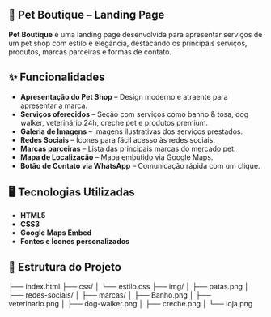 ## 🐾 Pet Boutique – Landing Page

**Pet Boutique** é uma landing page desenvolvida para apresentar serviços de um pet shop com estilo e elegância, destacando os principais serviços, produtos, marcas parceiras e formas de contato.

## ✨ Funcionalidades

- **Apresentação do Pet Shop** – Design moderno e atraente para apresentar a marca.  
- **Serviços oferecidos** – Seção com serviços como banho & tosa, dog walker, veterinário 24h, creche pet e produtos premium.  
- **Galeria de Imagens** – Imagens ilustrativas dos serviços prestados.  
- **Redes Sociais** – Ícones para fácil acesso às redes sociais.  
- **Marcas parceiras** – Lista das principais marcas do mercado pet.  
- **Mapa de Localização** – Mapa embutido via Google Maps.  
- **Botão de Contato via WhatsApp** – Comunicação rápida com um clique.

## 🖥️ Tecnologias Utilizadas

- **HTML5**  
- **CSS3**  
- **Google Maps Embed**  
- **Fontes e Ícones personalizados**

## 📂 Estrutura do Projeto
├── index.html
├── css/
│ └── estilo.css
├── img/
│ ├── patas.png
│ ├── redes-sociais/
│ ├── marcas/
│ ├── Banho.png
│ ├── veterinario.png
│ ├── dog-walker.png
│ ├── creche.png
│ └── loja.png
